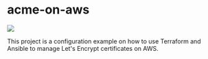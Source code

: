 # acme-on-aws

![](https://github.com/taufort/acme-on-aws/workflows/ACME%20on%20AWS%20checks%20workflow/badge.svg)

This project is a configuration example on how to use Terraform and Ansible to manage Let's Encrypt certificates on AWS.
